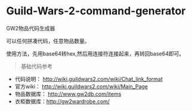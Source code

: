 # Guild-Wars-2-command-generator
GW2物品代码生成器

可以任何拼凑代码，任意物品数量。

使用方法，先用base64转hex,然后用连接符连接起来，再转回base64即可。

>基础代码参考
> 
- 代码说明： http://wiki.guildwars2.com/wiki/Chat_link_format
- 官方wiki： http://wiki.guildwars2.com/wiki/Main_Page
- 物品数据库： http://www.gw2db.com/items
- 衣柜数据库：http://gw2wardrobe.com/

